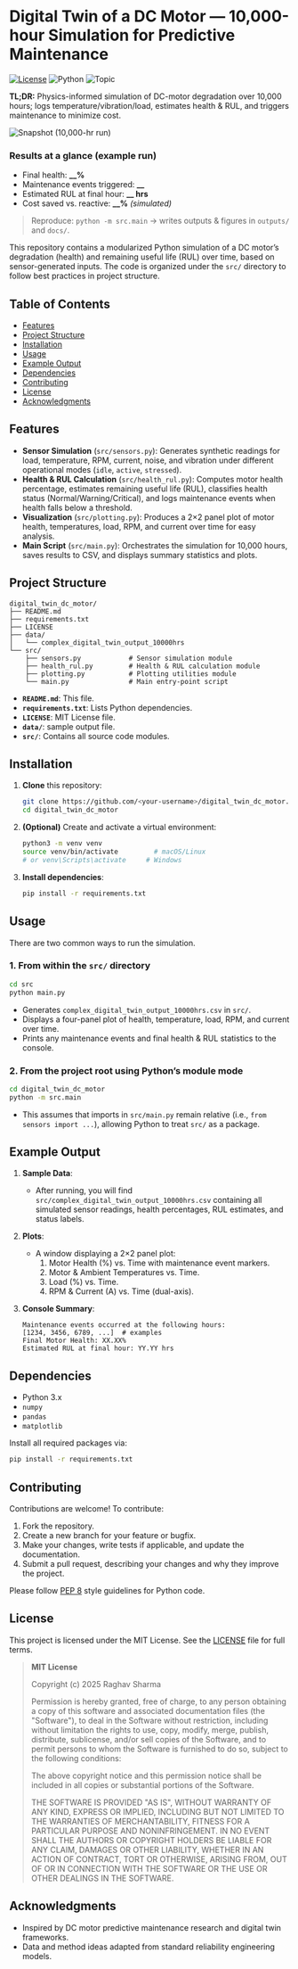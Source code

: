 # Digital Twin of a DC Motor — 10,000-hour Simulation for Predictive Maintenance

[![License](https://img.shields.io/badge/License-MIT-green.svg)](LICENSE)
![Python](https://img.shields.io/badge/Python-3.10+-blue.svg)
![Topic](https://img.shields.io/badge/Digital%20Twin-Predictive%20Maintenance-informational.svg)

**TL;DR:** Physics-informed simulation of DC-motor degradation over 10,000 hours; logs temperature/vibration/load, estimates health & RUL, and triggers maintenance to minimize cost.

![Snapshot (10,000-hr run)](docs/summary_10k.png)

### Results at a glance (example run)
- Final health: **__%**
- Maintenance events triggered: **__**
- Estimated RUL at final hour: **__ hrs**
- Cost saved vs. reactive: **__%**  *(simulated)*

> Reproduce: `python -m src.main` → writes outputs & figures in `outputs/` and `docs/`.

This repository contains a modularized Python simulation of a DC motor’s degradation (health) and remaining useful life (RUL) over time, based on sensor-generated inputs. The code is organized under the `src/` directory to follow best practices in project structure.

## Table of Contents

- [Features](#features)
- [Project Structure](#project-structure)
- [Installation](#installation)
- [Usage](#usage)
- [Example Output](#example-output)
- [Dependencies](#dependencies)
- [Contributing](#contributing)
- [License](#license)
- [Acknowledgments](#acknowledgments)

## Features

- **Sensor Simulation** (`src/sensors.py`): Generates synthetic readings for load, temperature, RPM, current, noise, and vibration under different operational modes (`idle`, `active`, `stressed`).
- **Health & RUL Calculation** (`src/health_rul.py`): Computes motor health percentage, estimates remaining useful life (RUL), classifies health status (Normal/Warning/Critical), and logs maintenance events when health falls below a threshold.
- **Visualization** (`src/plotting.py`): Produces a 2×2 panel plot of motor health, temperatures, load, RPM, and current over time for easy analysis.
- **Main Script** (`src/main.py`): Orchestrates the simulation for 10,000 hours, saves results to CSV, and displays summary statistics and plots.

## Project Structure

```
digital_twin_dc_motor/
├── README.md
├── requirements.txt
├── LICENSE
├── data/
│   └── complex_digital_twin_output_10000hrs         
└── src/
    ├── sensors.py            # Sensor simulation module
    ├── health_rul.py         # Health & RUL calculation module
    ├── plotting.py           # Plotting utilities module
    └── main.py               # Main entry-point script
```

- **`README.md`**: This file.
- **`requirements.txt`**: Lists Python dependencies.
- **`LICENSE`**: MIT License file.
- **`data/`**: sample output file.
- **`src/`**: Contains all source code modules.

## Installation

1. **Clone** this repository:
   ```bash
   git clone https://github.com/<your-username>/digital_twin_dc_motor.git
   cd digital_twin_dc_motor
   ```

2. **(Optional)** Create and activate a virtual environment:
   ```bash
   python3 -m venv venv
   source venv/bin/activate         # macOS/Linux
   # or venv\Scripts\activate     # Windows
   ```

3. **Install dependencies**:
   ```bash
   pip install -r requirements.txt
   ```

## Usage

There are two common ways to run the simulation.

### 1. From within the `src/` directory

```bash
cd src
python main.py
```

- Generates `complex_digital_twin_output_10000hrs.csv` in `src/`.
- Displays a four-panel plot of health, temperature, load, RPM, and current over time.
- Prints any maintenance events and final health & RUL statistics to the console.

### 2. From the project root using Python’s module mode

```bash
cd digital_twin_dc_motor
python -m src.main
```

- This assumes that imports in `src/main.py` remain relative (i.e., `from sensors import ...`), allowing Python to treat `src/` as a package.

## Example Output

1. **Sample Data**:  
   - After running, you will find `src/complex_digital_twin_output_10000hrs.csv` containing all simulated sensor readings, health percentages, RUL estimates, and status labels.

2. **Plots**:  
   - A window displaying a 2×2 panel plot:
     1. Motor Health (%) vs. Time with maintenance event markers.
     2. Motor & Ambient Temperatures vs. Time.
     3. Load (%) vs. Time.
     4. RPM & Current (A) vs. Time (dual-axis).

3. **Console Summary**:
   ```
   Maintenance events occurred at the following hours:
   [1234, 3456, 6789, ...]  # examples
   Final Motor Health: XX.XX%
   Estimated RUL at final hour: YY.YY hrs
   ```

## Dependencies

- Python 3.x
- `numpy`
- `pandas`
- `matplotlib`

Install all required packages via:

```bash
pip install -r requirements.txt
```

## Contributing

Contributions are welcome! To contribute:

1. Fork the repository.
2. Create a new branch for your feature or bugfix.
3. Make your changes, write tests if applicable, and update the documentation.
4. Submit a pull request, describing your changes and why they improve the project.

Please follow [PEP 8](https://www.python.org/dev/peps/pep-0008/) style guidelines for Python code.

## License

This project is licensed under the MIT License. See the [LICENSE](LICENSE) file for full terms.

> **MIT License**
> 
> Copyright (c) 2025 Raghav Sharma
> 
> Permission is hereby granted, free of charge, to any person obtaining a copy
> of this software and associated documentation files (the "Software"), to deal
> in the Software without restriction, including without limitation the rights
> to use, copy, modify, merge, publish, distribute, sublicense, and/or sell
> copies of the Software, and to permit persons to whom the Software is
> furnished to do so, subject to the following conditions:
> 
> The above copyright notice and this permission notice shall be included in
> all copies or substantial portions of the Software.
> 
> THE SOFTWARE IS PROVIDED "AS IS", WITHOUT WARRANTY OF ANY KIND, EXPRESS OR
> IMPLIED, INCLUDING BUT NOT LIMITED TO THE WARRANTIES OF MERCHANTABILITY,
> FITNESS FOR A PARTICULAR PURPOSE AND NONINFRINGEMENT. IN NO EVENT SHALL THE
> AUTHORS OR COPYRIGHT HOLDERS BE LIABLE FOR ANY CLAIM, DAMAGES OR OTHER
> LIABILITY, WHETHER IN AN ACTION OF CONTRACT, TORT OR OTHERWISE, ARISING FROM,
> OUT OF OR IN CONNECTION WITH THE SOFTWARE OR THE USE OR OTHER DEALINGS IN
> THE SOFTWARE.

## Acknowledgments

- Inspired by DC motor predictive maintenance research and digital twin frameworks.
- Data and method ideas adapted from standard reliability engineering models.
